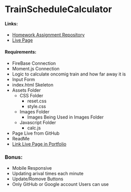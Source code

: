 # TrainScheduleCalculator
#### Links:
- [Homework Assignment Repository](https://github.com/UCF-Coding-Boot-Camp/UCF-LKM-FSF-PT-08-2019-U-C/blob/master/07-firebase/02-Homework/Instructions/Homework_Train_Activity_Basic.md)
- [Live Page](https://decronin.github.io/TrainScheduleCalculator/)

#### Requirements:
* FireBase Connection
* Moment.js Connection
* Logic to calculate oncomig train and how far away it is
* Input Form
* index.html Skeleton
* Assets Folder
  * CSS Folder
    * reset.css
    * style.css
  * Images Folder
    * Images Being Used in Images Folder
  * Javascript Folder
    * calc.js
* Page Live from GitHub
* ReadMe
* [Link Live Page in Portfolio](https://decronin.github.io/portfolio.html)

### Bonus:
* Mobile Responsive
* Updating arival times each minute
* Update/Romove Buttons
* Only GitHub or Google account Users can use
